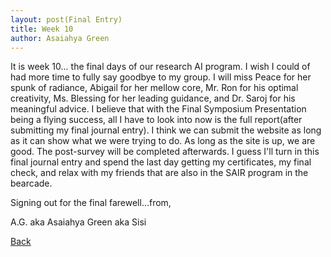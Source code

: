 ```yaml
---
layout: post(Final Entry)
title: Week 10
author: Asaiahya Green
---
```


It is week 10... the final days of our research AI program. I wish I could of had more time to fully say goodbye to my group. I will miss Peace for her spunk of radiance, Abigail for her mellow core, Mr. Ron for his optimal creativity, Ms. Blessing for her leading guidance, and Dr. Saroj for his meaningful advice. I believe that with the Final Symposium Presentation being a flying success, all I have to look into now is the full report(after submitting my final journal entry). I think we can submit the website as long as it can show what we were trying to do. As long as the site is up, we are good. The post-survey will be completed afterwards. I guess I'll turn in this final journal entry and spend the last day getting my certificates, my final check, and relax with my friends that are also in the SAIR program in the bearcade. 

Signing out for the final farewell...from,

A.G. aka Asaiahya Green aka Sisi

[Back](./my-blog.md)
